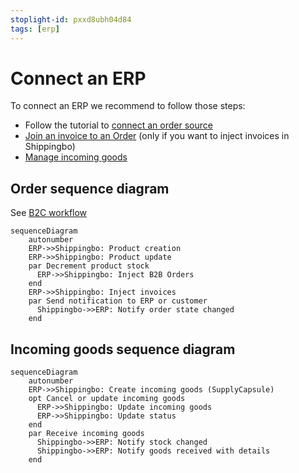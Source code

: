 ```yaml
---
stoplight-id: pxxd8ubh04d84
tags: [erp]
---
```


# Connect an ERP

To connect an ERP we recommend to follow those steps:

- Follow the tutorial to [connect an order source](https://developer.shippingbo.com/docs/api/branches/main/wmyaww0hkv422-connect-an-order-source)
- [Join an invoice to an Order](https://developer.shippingbo.com/docs/api/branches/main/1c2c1a2a5fd05-join-an-invoice-to-an-order) (only if you want to inject invoices in Shippingbo)
- [Manage incoming goods](https://developer.shippingbo.com/docs/api/branches/main/yyk111bjoc3h8-manage-incoming-goods)

## Order sequence diagram

See [B2C workflow](https://developer.shippingbo.com/docs/api/wmyaww0hkv422-connect-an-order-source)

```mermaid
sequenceDiagram
    autonumber
    ERP->>Shippingbo: Product creation
    ERP->>Shippingbo: Product update
    par Decrement product stock
      ERP->>Shippingbo: Inject B2B Orders
    end
    ERP->>Shippingbo: Inject invoices
    par Send notification to ERP or customer
      Shippingbo->>ERP: Notify order state changed
    end
```

## Incoming goods sequence diagram

```mermaid
sequenceDiagram
    autonumber
    ERP->>Shippingbo: Create incoming goods (SupplyCapsule)
    opt Cancel or update incoming goods
      ERP->>Shippingbo: Update incoming goods
      ERP->>Shippingbo: Update status
    end
    par Receive incoming goods
      Shippingbo->>ERP: Notify stock changed
      Shippingbo->>ERP: Notify goods received with details
    end
```